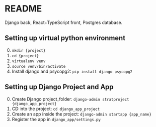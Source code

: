 # README
Django back, React+TypeScript front, Postgres database.

## Setting up virtual python environment
0. `mkdir {project}`
0. `cd {project}`
0. `virtualenv venv`
0. `source venv/bin/activate`
0. Install django and psycopg2: `pip install django psycopg2`

## Setting up Django Project and App
0. Create Django project_folder: `django-admin stratproject {django_app_project}`
0. CD into the project: `cd django_app_project`
0. Create an app inside the project: `django-admin startapp {app_name}`
0. Register the app in `django_app/settings.py`

